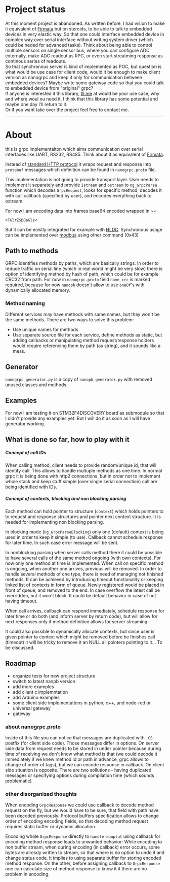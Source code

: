# Project status
At this moment project is abandoned. As written before, I had vision to make it equivalent
of [Firmata](https://www.arduino.cc/en/Reference/Firmata) but on steroids, to be able to talk
to embedded devices in very elastic way. So that one could interface embedded device
in complex way over serial interface without writing system driver (which could be neded
for advanced tasks). Think about being able to control multiple sensors on single sensor bus,
where you can configure ADC externally, make ADC readout as RPC, or even start streatming
response as continous series of readouts.  
So that synchronous server is kind of implemented as POC, but question is what would be use
case for client code, would it be enough to make client version as nanogrpc and keep it 
only for communication between embedded devices? Maybe write some gateway code so that 
you could talk to embedded device from "original" grpc?  
If anyone is interested it this library, [tll me](https://github.com/d21d3q/nanogrpc/issues/3)
at would be your use case, why and where woul ou need it, 
I think that this library has some potential and maybe one day I'll return to it.  
Or if you want take over the project feel free to contact me. 

---

# About
this is grpc implementaiton which aims communication over serial interfaces
like UART, RS232, RS485.
Think about it as equivalent of
[Firmata](https://www.arduino.cc/en/Reference/Firmata).

Instead of
[standard HTTP protocol](https://github.com/grpc/grpc/blob/master/doc/PROTOCOL-HTTP2.md)
it wraps request and response into `protobuf` messages which definition can be
found in `nanogrpc.proto` file.

This implementation is not going to provide transport layer. User needs to
implement it separately and provide `istream` and `ostream` to `ng_GrpcParse`
function which decodes `GrpcRequest`, looks for specific method, decodes it
with call callback (specified by user), and encodes everything back to ostream.

For now I am encoding data into frames base64 encoded wrapped in `>` `<`
```
>TGlrZSB0aGlz<
```
But it can be eaistly integrated for example with
[HLDC](https://en.wikipedia.org/wiki/High-Level_Data_Link_Control).
Synchronous usage can be implemented over 
[modbus](https://en.wikipedia.org/wiki/Modbus) using other command (0x43)

## Path to methods
GRPC identifies methods by paths, which are basically strings.
In order to reduce traffic on serial line (which in real world might be very
  slow)
there is option of identifying method by hash of path, which could be for
example CRC32 from path. For now in `nanogrpc.proto` field `name_crc` is marked
required, because for now `nanopb` doesn't allow to use `oneOf`'s with
dynamically allocated memory.

### Method naming
Different services may have methods with same names, but they won't be the same
methods. There are two ways to solve this problem:
* Use unique names for methods
* Use separate source file for each service, define methods as static, but
adding callbacks or manipulating method request/response holders would require
referencing them by path (as string), and it sounds like a mess.

## Generator
`nanogrpc_generator.py` is a copy of `nanopb_generator.py` with removed unused
classes and methods.

## Examples

For now I am testing it on STM32F4DISCOVERY board as submodule so that I didn't
provide any examples yet. But I will do it as soon as I will have generator
working.

## What is done so far, how to play with it
##### Concept of call IDs
When calling method, client needs to provide random/unique id, that will
identify call. This allows to handle multuple methods as one time. In normal
grpc it is being done with http2 connections, but in order not to implement
whole stack and keep stuff simple (over single serial connection) call are
being identified with IDs.

##### Concept of contexts, blocking and non blocking parsing
Each method can hold pointer to structure (`context`) which holds pointers to
to request and response structures and pointer next context structure. It is
needed for implementing non blocking parsing.

In blocking mode (`ng_GrpcParseBlocking`) only one (default) context is being
used in order to keep it simple (to use). Callback cannot schedule response
for later time. In such case error message will be sent.

In nonblocking parsing when server calls method there it could be possible to
have several calls of the same method ongoing (with own contexts). For now only
one method at time is implemented. When call on specific method is ongoing, when
another one arrives, previous will be removed. In order to handle several
methods of one type, there is need of managing not finished methods. It can be
achieved by introducing timeout functionality or keeping linked list of
contexts in form of queue. Newly registered would be placed in front of queue,
and removed to the end. In case overflow the latest call be overridden, but
it won't block. It could be default behavior in case of not having timeout.

When call arrives, callback can respond immediately, schedule response for
later time or do both (and inform server by return code), but will allow for
next responses only if method definition allows for server streaming.

It could also possible to dynamically allocate contexts, but since user is given
pointer to context which might be removed before he finishes call (timeout) it
will be tricky to remove it an NULL all pointers pointing to it...
To be discussed. 

## Roadmap
* organize tests for new project structure
* switch to latest nanpb version
* add more examples
* add client c implemntation
* add Arduino examples
* some client side implementations in python, c++, and node-red or
universal gateway
* gateway

### about nanogrpc.proto
Inside of this file you can notice that messages are duplicated with `_CS`
postfix (for client side code). Those messages differ in options. On server side
data from request needs to be stored in under pointer because during time of
receiving we don't know what method is that (we could decode it immediately if
we knew method id or path in advance, grpc allows to change of order of tags),
but we can encode response in callback. On client side situation is opposite.
There are two sollutions - having duplicated messages or specifying options
during compilation time (which sounds problematic)


### other disorganized thoughts

When encoding `GrpcResponse` we could use callback to decode method request
on the fly, but we would have to be sure, that field with path have been decoded
previously. Protocol buffers specification allows to change order of encoding
encoding fields, so that decoding method request requires static buffer or
dynamic allocation.

Encoding whole `GrpcResponse` directly to `handle->ouptut` using callback for
encoding method response leads to unwanted behavior: While encoding to non
buffer stream, when during encoding (in callback) error occurs, some bytes
are alresdy written to stream, so that where is no option to undo it and change
status code. It implies to using separate buffer for storing encoded
method response.
On the other, before assigning callback to `GrpcResponse` one can calculate
size of method response to know it it there are no problem in encoding.
